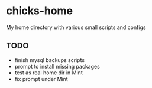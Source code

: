 chicks-home
===========

My home directory with various small scripts and configs

TODO
----

* finish mysql backups scripts
* prompt to install missing packages
* test as real home dir in Mint
* fix prompt under Mint

